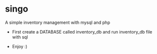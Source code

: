 # singo
A simple inventory management with mysql and php


- First create a DATABASE called inventory_db and run inventory_db file with sql

- Enjoy :)